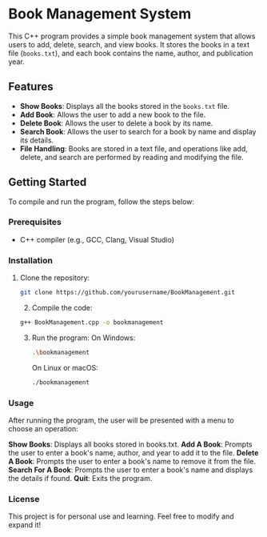 # Book Management System

This C++ program provides a simple book management system that allows users to add, delete, search, and view books. It stores the books in a text file (`books.txt`), and each book contains the name, author, and publication year.

## Features

- **Show Books**: Displays all the books stored in the `books.txt` file.
- **Add Book**: Allows the user to add a new book to the file.
- **Delete Book**: Allows the user to delete a book by its name.
- **Search Book**: Allows the user to search for a book by name and display its details.
- **File Handling**: Books are stored in a text file, and operations like add, delete, and search are performed by reading and modifying the file.

## Getting Started

To compile and run the program, follow the steps below:

### Prerequisites

- C++ compiler (e.g., GCC, Clang, Visual Studio)

### Installation

1. Clone the repository:
   ```bash
   git clone https://github.com/yourusername/BookManagement.git
   ```
   
   2. Compile the code:
   
     ```bash
     g++ BookManagement.cpp -o bookmanagement
      ```

      3. Run the program:
         On Windows:
           ```bash
           .\bookmanagement
            ```

         On Linux or macOS:
           ```bash
           ./bookmanagement
            ```
     
### Usage
After running the program, the user will be presented with a menu to choose an operation:

**Show Books**: Displays all books stored in books.txt.
**Add A Book**: Prompts the user to enter a book's name, author, and year to add it to the file.
**Delete A Book**: Prompts the user to enter a book's name to remove it from the file.
**Search For A Book**: Prompts the user to enter a book's name and displays the details if found.
**Quit**: Exits the program.

### License
This project is for personal use and learning. Feel free to modify and expand it!
